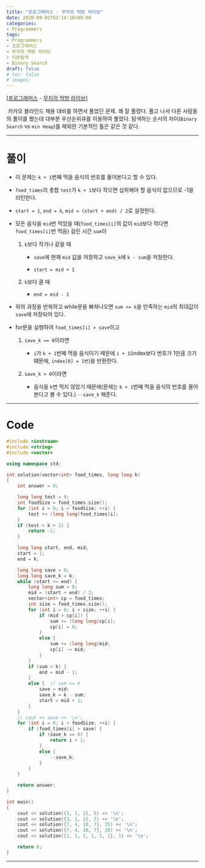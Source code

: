 ```yaml
---
title: "프로그래머스 - 무지의 먹방 라이브"
date: 2020-09-02T02:14:18+09:00
categories:
- Programmers
tags:
- Programmers
- 프로그래머스
- 무지의 먹방 라이브
- 이분탐색
- Binary Search
draft: false
# toc: false
# images:
---
```


[[프로그래머스](https://programmers.co.kr/learn/courses/30/lessons/42891) - [무지의 먹방 라이브](https://programmers.co.kr/learn/courses/30/lessons/42891)]

&nbsp;카카오 블라인드 채용 대비를 하면서 풀었던 문제. 꽤 잘 풀렸다. 풀고 나서 다른 사람들의 풀이를 봤는데 대부분 우선순위큐를 이용하여 풀었다. 탐색하는 순서의 차이(`Binary Search` vs `min Heap`)를 제외한 기본적인 틀은 같은 것 같다.

<hr>

# 풀이

- 이 문제는 `k + 1`번째 먹을 음식의 번호를 물어본다고 할 수 있다.

- `food_times`의 총합 `test`가 `k + 1`보다 작으면 섭취해야 할 음식이 없으므로 -1을 리턴한다.

- `start = 1`, `end = k`, `mid = (start + end) / 2`로 설정한다. 

- 모든 음식을 `mid`번 먹었을 때(`food_times[i]`의 값이 `mid`보다 작다면 `food_times[i]`번 먹음) 걸린 시간 `sum`이
 
  1. `k`보다 작거나 같을 때
   
     - `save`에 현재 `mid` 값을 저장하고 `save_k`에 `k - sum`을 저장한다.

     - `start = mid + 1`
 
  2. `k`보다 클 때

     - `end = mid - 1`

- 위의 과정을 반복하고 while문을 빠져나오면 `sum <= k`을 만족하는 `mid`의 최대값이 `save`에 저장되어 있다.

- for문을 실행하여 `food_times[i] > save`이고

  1. `save_k == 0`이라면

	 - `i`가 `k + 1`번째 먹을 음식이기 때문에 `i + 1`(index보다 번호가 1만큼 크기 떄문에, `index[0] = 1번`)을 반환한다.
  
  1. `save_k > 0`이라면

	 - 음식을 `k`번 먹지 않았기 때문에(문제는 `k + 1`번째 먹을 음식의 번호를 물어본다고 볼 수 있다.) `--save_k` 해준다.

<hr>

# Code
```C++
#include <iostream>
#include <string>
#include <vector>

using namespace std;

int solution(vector<int> food_times, long long k)
{
    int answer = 0;

    long long test = 0;
    int foodSize = food_times.size();
    for (int i = 0; i < foodSize; ++i) {
        test += (long long)food_times[i];
    }
    if (test < k + 1) {
        return -1;
    }

    long long start, end, mid;
    start = 1;
    end = k;

    long long save = 0;
    long long save_k = k;
    while (start <= end) {
        long long sum = 0;
        mid = (start + end) / 2;
        vector<int> cp = food_times;
        int size = food_times.size();
        for (int i = 0; i < size; ++i) {
            if (mid > cp[i]) {
                sum += (long long)cp[i];
                cp[i] = 0;
            }
            else {
                sum += (long long)mid;
                cp[i] -= mid;
            }
        }
        if (sum > k) {
            end = mid - 1;
        }
        else {  // sum <= k
            save = mid;
            save_k = k - sum;
            start = mid + 1;
        }
    }
    // cout << save << '\n';
    for (int i = 0; i < foodSize; ++i) {
        if (food_times[i] > save) {
            if (save_k == 0) {
                return i + 1;
            }
            else {
                --save_k;
            }
        }
    }

    return answer;
}

int main()
{
    cout << solution({3, 1, 2}, 5) << '\n';
    cout << solution({3, 1, 2}, 7) << '\n';
    cout << solution({7, 4, 10, 7}, 25) << '\n';
    cout << solution({7, 4, 10, 7}, 28) << '\n';
    cout << solution({1, 1, 1, 1, 1, 1}, 1) << '\n';

    return 0;
}
```

<hr>
